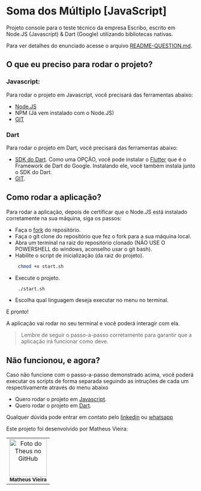 # Soma dos Múltiplo [JavaScript]

Projeto console para o teste técnico da empresa Escribo, escrito em Node.JS (Javascript) & Dart (Google) utilizando bibliotecas nativas. 

Para ver detalhes do enunciado acesse o arquivo [README-QUESTION.md](https://github.com/theus-testes-tecnicos/back-escribo-javascript-dart-sum-of-multiples/blob/main/README-QUESTION.md).


## O que eu preciso para rodar o projeto?

### Javascript:
Para rodar o projeto em Javascript, você precisará das ferramentas abaixo:

* [Node.JS](https://nodejs.org/en)
* NPM (Já vem instalado com o Node.JS)
* [GIT](https://git-scm.com/downloads)

### Dart
Para rodar o projeto em Dart, você precisará das ferramentas abaixo:

* [SDK do Dart](https://dart.dev/get-dart). Como uma OPÇÃO, você pode instalar o [Flutter](https://docs.flutter.dev/get-started/install) que é o Framework de Dart do Google. Instalando ele, você também instala junto o SDK do Dart.
* [GIT](https://git-scm.com/downloads).

## Como rodar a aplicação?

Para rodar a aplicação, depois de certificar que o Node.JS está instalado corretamente na sua máquina, siga os passos:

* Faça o [fork](https://github.com/theus-testes-tecnicos/back-escribo-javascript-dart-sum-of-multiples/fork) do repositório.
* Faça o git clone do repositório que fez o fork para a sua máquina local.
* Abra um terminal na raiz do repositório clonado (NÃO USE O POWERSHELL do windows, aconselho usar o git bash).
* Habilite o script de inicialização (da raiz do projeto).
    ```bash
     chmod +x start.sh
     ```
* Execute o projeto.
    ```bash
     ./start.sh
     ```
* Escolha qual linguagem deseja executar no menu no terminal.

E pronto!

A aplicação vai rodar no seu terminal e você poderá interagir com ela.

> Lembre de seguir o passo-a-passo corretamente para garantir que a aplicação irá funcionar como deve.

## Não funcionou, e agora?

Caso não funcione com o passo-a-passo demonstrado acima, você poderá executar os scripts de forma separada seguindo as intruções de cada um respectivamente através do menu abaixo

* Quero rodar o projeto em [Javascript](https://github.com/theus-testes-tecnicos/back-escribo-javascript-dart-sum-of-multiples/blob/main/javascript/README-JS.md).
* Quero rodar o projeto em [Dart](https://github.com/theus-testes-tecnicos/back-escribo-javascript-dart-sum-of-multiples/blob/main/dart/README-DART.md).

Qualquer dúvida pode entrar em contato pelo [linkedin](https://www.linkedin.com/in/th-matheus) ou [whatsapp](https://wa.me/558196336588)

Este projeto foi desenvolvido por Matheus Vieira:

<table>
  <tr>
    <td align="center">
        <img src="https://avatars.githubusercontent.com/u/109465340?s=400&u=c19eb7d2cf67c227c5a8bbef65757c104b37ae55&v=4" width="100px;" alt="Foto do Theus no GitHub"/><br>
        <sub>
          <b>Matheus Vieira</b>
        </sub>
    </td>
    
  </tr>
</table>